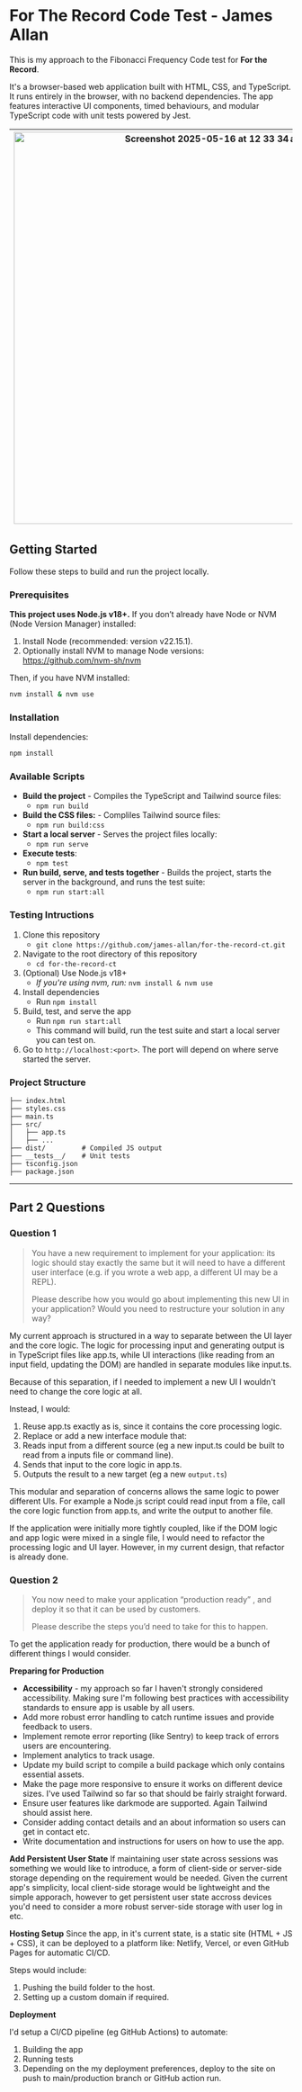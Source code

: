 # For The Record Code Test - James Allan

This is my approach to the Fibonacci Frequency Code test for **For the Record**.

It's a browser-based web application built with HTML, CSS, and TypeScript. It runs entirely in the browser, with no backend dependencies. The app features interactive UI components, timed behaviours, and modular TypeScript code with unit tests powered by Jest.

| <img width="697" alt="Screenshot 2025-05-16 at 12 33 34 am" src="https://github.com/user-attachments/assets/e987e9b3-7409-4457-9735-6fac789781c3" />  | <img width="691" alt="Screenshot 2025-05-16 at 12 49 34 am" src="https://github.com/user-attachments/assets/dd3be34e-19f1-4be5-8119-959939c89e84" /> |
| ------------- | ------------- |

## Getting Started

Follow these steps to build and run the project locally.

### Prerequisites

**This project uses Node.js v18+.** If you don’t already have Node or NVM (Node Version Manager) installed:

1. Install Node (recommended: version v22.15.1).
2. Optionally install NVM to manage Node versions: https://github.com/nvm-sh/nvm

Then, if you have NVM installed:

```bash
nvm install & nvm use
```

### Installation
Install dependencies:

```bash
npm install
```

### Available Scripts

- **Build the project** - Compiles the TypeScript and Tailwind source files:
   - `npm run build`
- **Build the CSS files:** - Compliles Tailwind source files:
   - `npm run build:css`
- **Start a local server** - Serves the project files locally:
   - `npm run serve`
- **Execute tests**:
  - `npm test`
- **Run build, serve, and tests together** - Builds the project, starts the server in the background, and runs the test suite:
  - `npm run start:all`
 

### Testing Intructions

1. Clone this repository
    - `git clone https://github.com/james-allan/for-the-record-ct.git`
3. Navigate to the root directory of this repository
    - `cd for-the-record-ct`
5. (Optional) Use Node.js v18+
    - _If you're using nvm, run:_ `nvm install & nvm use` 
7. Install dependencies
    - Run `npm install`
9. Build, test, and serve the app
    - Run `npm run start:all`
    - This command will build, run the test suite and start a local server you can test on.
11. Go to `http://localhost:<port>`. The port will depend on where serve started the server.

### Project Structure

```
├── index.html
├── styles.css
├── main.ts
├── src/
│   ├── app.ts
│   ├── ...
├── dist/         # Compiled JS output
├── __tests__/    # Unit tests
├── tsconfig.json
├── package.json
```

---

## Part 2 Questions

### Question 1

> You have a new requirement to implement for your application: its logic should stay
exactly the same but it will need to have a different user interface (e.g. if you wrote a
web app, a different UI may be a REPL).
> 
> Please describe how you would go about implementing this new UI in your application?
Would you need to restructure your solution in any way?

My current approach is structured in a way to separate between the UI layer and the core logic. The logic for processing input and generating output is in TypeScript files like app.ts, while UI interactions (like reading from an input field, updating the DOM) are handled in separate modules like input.ts.

Because of this separation, if I needed to implement a new UI I wouldn't need to change the core logic at all.

Instead, I would:

1. Reuse app.ts exactly as is, since it contains the core processing logic.
2. Replace or add a new interface module that:
3. Reads input from a different source (eg a new input.ts could be built to read from a inputs file or command line).
4. Sends that input to the core logic in app.ts.
5. Outputs the result to a new target (eg a new `output.ts`)

This modular and separation of concerns allows the same logic to power different UIs. For example a Node.js script could read input from a file, call the core logic function from app.ts, and write the output to another file.

If the application were initially more tightly coupled, like if the DOM logic and app logic were mixed in a single file, I would need to refactor the processing logic and UI layer. However, in my current design, that refactor is already done.

### Question 2

> You now need to make your application “production ready” , and deploy it so that it can
be used by customers.
> 
> Please describe the steps you’d need to take for this to happen.

To get the application ready for production, there would be a bunch of different things I would consider. 

**Preparing for Production**

- **Accessibility** - my approach so far I haven't strongly considered accessibility. Making sure I'm following best practices with accessibility standards to ensure app is usable by all users.
- Add more robust error handling to catch runtime issues and provide feedback to users.
- Implement remote error reporting (like Sentry) to keep track of errors users are encountering.
- Implement analytics to track usage.
- Update my build script to compile a build package which only contains essential assets.
- Make the page more responsive to ensure it works on different device sizes. I've used Tailwind so far so that should be fairly straight forward. 
- Ensure user features like darkmode are supported. Again Tailwind should assist here.
- Consider adding contact details and an about information so users can get in contact etc.
- Write documentation and instructions for users on how to use the app. 

**Add Persistent User State**
If maintaining user state across sessions was something we would like to introduce, a form of client-side or server-side storage depending on the requirement would be needed. Given the current app's simplicity, local client-side storage would be lightweight and the simple apporach, however to get persistent user state accross devices you'd need to consider a more robust server-side storage with user log in etc. 

**Hosting Setup**
Since the app, in it's current state, is a static site (HTML + JS + CSS), it can be deployed to a platform like: Netlify, Vercel, or even GitHub Pages for automatic CI/CD.

Steps would include:
1. Pushing the build folder to the host.
2. Setting up a custom domain if required.

**Deployment**

I'd setup a CI/CD pipeline (eg GitHub Actions) to automate:

1. Building the app
2. Running tests
3. Depending on the my deployment preferences, deploy to the site on push to main/production branch or GitHub action run.

